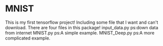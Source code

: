 # MNIST
This is my first tensorflow project! Including some file that I want and can't download.
There are four files in this package!
input_data.py ps:down data from internet
MNIST.py ps:A simple example.
MNIST_Deep.py ps:A more complicated example.
